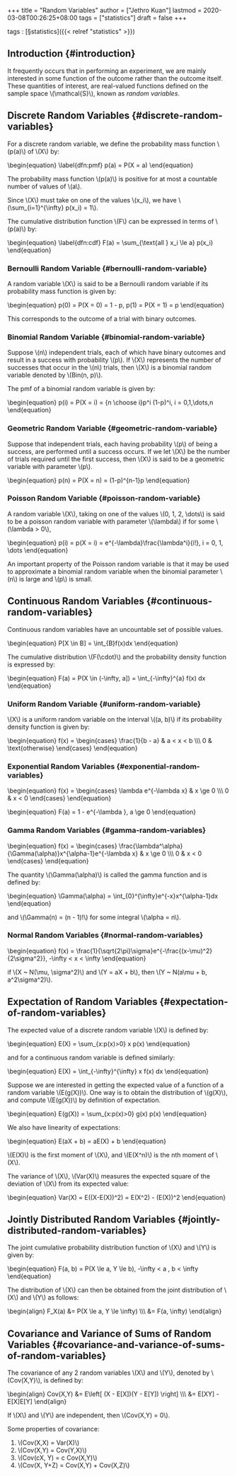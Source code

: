 +++
title = "Random Variables"
author = ["Jethro Kuan"]
lastmod = 2020-03-08T00:26:25+08:00
tags = ["statistics"]
draft = false
+++

tags
: [§statistics]({{< relref "statistics" >}})


## Introduction {#introduction}

It frequently occurs that in performing an experiment, we are mainly
interested in some function of the outcome rather than the outcome
itself. These quantities of interest, are real-valued functions
defined on the sample space \\(\mathcal{S}\\), known as _random variables_.


## Discrete Random Variables {#discrete-random-variables}

For a discrete random variable, we define the probability mass
function \\(p(a)\\) of \\(X\\) by:

\begin{equation} \label{dfn:pmf}
  p(a) = P(X = a)
\end{equation}

The probability mass function \\(p(a)\\) is positive for at most a
countable number of values of \\(a\\).

Since \\(X\\) must take on one of the values \\(x\_i\\), we have
\\(\sum\_{i=1}^{\infty} p(x\_i) = 1\\).

The cumulative distribution function \\(F\\) can be expressed in terms of
\\(p(a)\\) by:

\begin{equation} \label{dfn:cdf}
  F(a) = \sum\_{\text{all } x\_i \le a} p(x\_i)
\end{equation}


### Bernoulli Random Variable {#bernoulli-random-variable}

A random variable \\(X\\) is said to be a Bernoulli random variable if its
probability mass function is given by:

\begin{equation}
  p(0) = P(X = 0) = 1 - p, p(1) = P(X = 1) = p
\end{equation}

This corresponds to the outcome of a trial with binary outcomes.


### Binomial Random Variable {#binomial-random-variable}

Suppose \\(n\\) independent trials, each of which have binary outcomes and
result in a success with probability \\(p\\). If \\(X\\) represents the number
of successes that occur in the \\(n\\) trials, then \\(X\\) is a binomial
random variable denoted by \\(Bin(n, p)\\).

The pmf of a binomial random variable is given by:

\begin{equation}
  p(i) = P(X = i) = {n \choose i}p^i (1-p)^i, i = 0,1,\dots,n
\end{equation}


### Geometric Random Variable {#geometric-random-variable}

Suppose that independent trials, each having probability \\(p\\) of being
a success, are performed until a success occurs. If we let \\(X\\) be the
number of trials required until the first success, then \\(X\\) is said to
be a geometric variable with parameter \\(p\\).

\begin{equation}
  p(n) = P(X = n) = (1-p)^{n-1}p
\end{equation}


### Poisson Random Variable {#poisson-random-variable}

A random variable \\(X\\), taking on one of the values \\(0, 1, 2, \dots\\) is
said to be a poisson random variable with parameter \\(\lambda\\) if for
some \\(\lambda > 0\\),

\begin{equation}
  p(i) = p(X = i) = e^{-\lambda}\frac{\lambda^i}{i!}, i = 0, 1, \dots
\end{equation}

An important property of the Poisson random variable is that it may be
used to approximate a binomial random variable when the binomial
parameter \\(n\\) is large and \\(p\\) is small.


## Continuous Random Variables {#continuous-random-variables}

Continuous random variables have an uncountable set of possible
values.

\begin{equation}
  P[X \in B] = \int\_{B}f(x)dx
\end{equation}

The cumulative distribution \\(F(\cdot)\\) and the probability density
function is expressed by:

\begin{equation}
  F(a) = P(X \in (-\infty, a]) = \int\_{-\infty}^{a} f(x) dx
\end{equation}


### Uniform Random Variable {#uniform-random-variable}

\\(X\\) is a uniform random variable on the interval \\((a, b)\\) if its
probability density function is given by:

\begin{equation}
  f(x) = \begin{cases}
    \frac{1}{b - a} & a < x < b \\\\\\
    0 & \text{otherwise}
  \end{cases}
\end{equation}


### Exponential Random Variables {#exponential-random-variables}

\begin{equation}
f(x) = \begin{cases}
  \lambda e^{-\lambda x} & x \ge 0 \\\\\\
  0 & x < 0
\end{cases}
\end{equation}

\begin{equation}
F(a) = 1 - e^{-\lambda }, a \ge 0
\end{equation}


### Gamma Random Variables {#gamma-random-variables}

\begin{equation}
  f(x) =
  \begin{cases}
    \frac{\lambda^\alpha}{\Gamma(\alpha)}x^{\alpha-1}e^{-\lambda
      x} & x \ge 0 \\\\\\
    0 & x < 0
  \end{cases}
\end{equation}

The quantity \\(\Gamma(\alpha)\\) is called the gamma function and is
defined by:

\begin{equation}
  \Gamma(\alpha) = \int\_{0}^{\infty}e^{-x}x^{\alpha-1}dx
\end{equation}

and \\(\Gamma(n) = (n - 1)!\\) for some integral \\(\alpha = n\\).


### Normal Random Variables {#normal-random-variables}

\begin{equation}
  f(x) = \frac{1}{\sqrt{2\pi}\sigma}e^{-\frac{(x-\mu)^2}{2\sigma^2}}, -\infty < x < \infty
\end{equation}

if \\(X ~ N(\mu, \sigma^2)\\) and \\(Y = aX + b\\), then \\(Y ~ N(a\mu + b, a^2\sigma^2)\\).


## Expectation of Random Variables {#expectation-of-random-variables}

The expected value of a discrete random variable \\(X\\) is defined by:

\begin{equation}
  E(X) = \sum\_{x:p(x)>0} x p(x)
\end{equation}

and for a continuous random variable is defined similarly:

\begin{equation}
  E(X) = \int\_{-\infty}^{\infty} x f(x) dx
\end{equation}

Suppose we are interested in getting the expected value of a function
of a random variable \\(E(g(X))\\). One way is to obtain the distribution
of \\(g(X)\\), and compute \\(E(g(X))\\) by definition of expectation.

\begin{equation}
  E(g(X)) = \sum\_{x:p(x)>0} g(x) p(x)
\end{equation}

We also have linearity of expectations:

\begin{equation}
  E(aX + b) = aE(X) + b
\end{equation}

\\(E(X)\\) is the first moment of \\(X\\), and \\(E(X^n)\\) is the nth moment of
\\(X\\).

The variance of \\(X\\), \\(Var(X)\\) measures the expected square of the
deviation of \\(X\\) from its expected value:

\begin{equation}
  Var(X) = E((X-E(X))^2) = E(X^2) - (E(X))^2
\end{equation}


## Jointly Distributed Random Variables {#jointly-distributed-random-variables}

The joint cumulative probability distribution function of \\(X\\) and \\(Y\\)
is given by:

\begin{equation}
  F(a, b) = P(X \le a, Y \le b), -\infty < a , b < \infty
\end{equation}

The distribution of \\(X\\) can then be obtained from the joint
distribution of \\(X\\) and \\(Y\\) as follows:

\begin{align}
  F\_X(a) &= P(X \le a, Y \le \infty) \\\\\\
         &= F(a, \infty)
\end{align}


## Covariance and Variance of Sums of Random Variables {#covariance-and-variance-of-sums-of-random-variables}

The covariance of any 2 random variables \\(X\\) and \\(Y\\), denoted by
\\(Cov(X,Y)\\), is defined by:

\begin{align}
  Cov(X,Y) &= E\left[ (X - E[X])(Y - E[Y]) \right] \\\\\\
           &= E[XY] - E[X]E[Y]
\end{align}

If \\(X\\) and \\(Y\\) are independent, then \\(Cov(X,Y) = 0\\).

Some properties of covariance:

1.  \\(Cov(X,X) = Var(X)\\)
2.  \\(Cov(X,Y) = Cov(Y,X)\\)
3.  \\(Cov(cX, Y) = c Cov(X,Y)\\)
4.  \\(Cov(X, Y+Z) = Cov(X,Y) + Cov(X,Z)\\)
